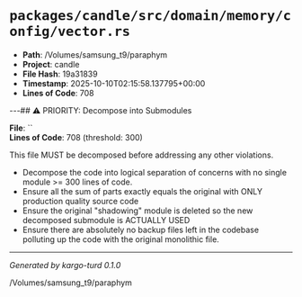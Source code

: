 # `packages/candle/src/domain/memory/config/vector.rs`

- **Path**: /Volumes/samsung_t9/paraphym
- **Project**: candle
- **File Hash**: 19a31839  
- **Timestamp**: 2025-10-10T02:15:58.137795+00:00  
- **Lines of Code**: 708

---## ⚠️ PRIORITY: Decompose into Submodules

**File**: ``  
**Lines of Code**: 708 (threshold: 300)

This file MUST be decomposed before addressing any other violations.

- Decompose the code into logical separation of concerns with no single module >= 300 lines of code. 
- Ensure all the sum of parts exactly equals the original with ONLY production quality source code
- Ensure the original "shadowing" module is deleted so the new decomposed submodule is ACTUALLY USED
- Ensure there are absolutely no backup files left in the codebase polluting up the code with the original monolithic file.

------

*Generated by kargo-turd 0.1.0*

/Volumes/samsung_t9/paraphym